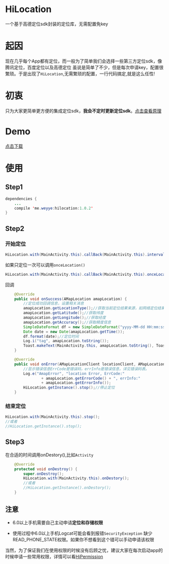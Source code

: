 # HiLocation
一个基于高德定位sdk封装的定位库，无需配置免key

# 起因
现在几乎每个App都有定位，而一般为了简单我们会选择一些第三方定位sdk，像腾讯定位，百度定位以及高德定位
虽说是简单了不少，但是每次申请key，配置很繁琐。于是出现了`HiLocation`,无需繁琐的配置，一行代码搞定,就是这么任性!

# 初衷
只为大家更简单更方便的集成定位sdk，**我会不定时更新定位sdk**。[点击查看原理](/amap.md)

# Demo
[点击下载](/app-debug.apk)

# 使用

## Step1
``` java
dependencies {
    ...
    compile 'me.weyye:hilocation:1.0.2'
}
```
## Step2

### 开始定位

``` java
HiLocation.with(MainActivity.this).callBack(MainActivity.this).interval(1000).start();//每个1秒定位一次
```
如果只定位一次可以调用`onceLocation()`

``` java
HiLocation.with(MainActivity.this).callBack(MainActivity.this).onceLocation().start();//只定位一次
```

回调

``` java
    @Override
    public void onSuccess(AMapLocation amapLocation) {
        //定位成功回调信息，设置相关消息
        amapLocation.getLocationType();//获取当前定位结果来源，如网络定位结果，详见定位类型表
        amapLocation.getLatitude();//获取纬度
        amapLocation.getLongitude();//获取经度
        amapLocation.getAccuracy();//获取精度信息
        SimpleDateFormat df = new SimpleDateFormat("yyyy-MM-dd HH:mm:ss");
        Date date = new Date(amapLocation.getTime());
        df.format(date);//定位时间
        Log.i("tag", amapLocation.toString());
        Toast.makeText(MainActivity.this, amapLocation.toString(), Toast.LENGTH_SHORT).show();
    }

    @Override
    public void onError(AMapLocationClient locationClient, AMapLocation amapLocation) {
        //显示错误信息ErrCode是错误码，errInfo是错误信息，详见错误码表。
        Log.e("AmapError", "location Error, ErrCode:"
                + amapLocation.getErrorCode() + ", errInfo:"
                + amapLocation.getErrorInfo());
        HiLocation.getInstance().stop();//停止定位
    }
```

### 结束定位

``` java
HiLocation.with(MainActivity.this).stop();
//或者
//HiLocation.getInstance().stop();
```

## Step3
在合适的时间调用onDestory(),比如`Activity`
``` java
    @Override
    protected void onDestroy() {
        super.onDestroy();
        HiLocation.with(MainActivity.this).onDestory();
        //或者
        //HiLocation.getInstance().onDestory();
    }
```
## 注意

* 6.0以上手机需要自己主动申请**定位和存储权限**

* 使用过程中6.0以上手机Logcat可能会看到报错`SecurityException` 缺少READ_PHONE_STATE权限。如果你不想看到这个错可以手动申请该权限



当然，为了保证我们在使用权限的时候没有后顾之忧，建议大家在每次启动app的时候申请一些常用权限，详情可以看[HiPermission](https://github.com/yewei02538/HiPermission)


